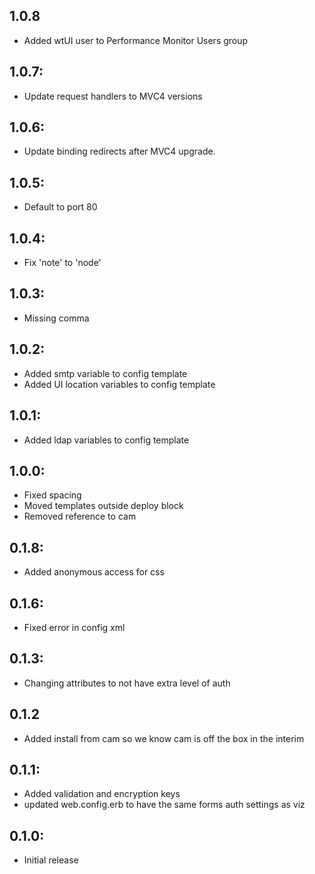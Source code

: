 ## 1.0.8
* Added wtUI user to Performance Monitor Users group

## 1.0.7:
* Update request handlers to MVC4 versions

## 1.0.6:
* Update binding redirects after MVC4 upgrade.

## 1.0.5:
* Default to port 80

## 1.0.4:
* Fix 'note' to 'node'

## 1.0.3:
* Missing comma

## 1.0.2:
* Added smtp variable to config template
* Added UI location variables to config template

## 1.0.1:
* Added ldap variables to config template

## 1.0.0:
* Fixed spacing
* Moved templates outside deploy block
* Removed reference to cam

## 0.1.8:
* Added anonymous access for css

## 0.1.6:
* Fixed error in config xml

## 0.1.3:
* Changing attributes to not have extra level of auth

## 0.1.2
* Added install from cam so we know cam is off the box in the interim

## 0.1.1:
* Added validation and encryption keys
* updated web.config.erb to have the same forms auth settings as viz

## 0.1.0:
* Initial release
